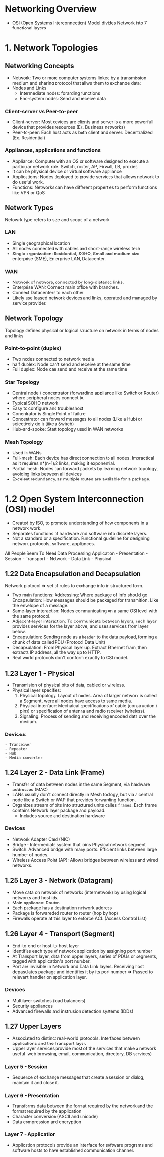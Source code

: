 
# Networking Overview
- OSI (Open Systems Interconnection) Model divides Network into 7 functional layers

# 1. Network Topologies

## Networking Concepts
- Network: Two or more computer systems linked by a transmission medium and sharing protocol that allws them to exchange data: 
- Nodes and Links
    - Intermediate nodes: forarding functions
    - End-system nodes: Send and receive data

### Client-server vs Peer-to-peer
- Client-server: Most devices are clients and server is a more powerfull device that provides resources (Ex. Business networks)
- Peer-to-peer: Each host acts as both client and server. Decentralized (Ex. Residential)

### Appliances, applications and functions
- Appliance: Computer with an OS or software designed to execute a particular network role. Switch, router, AP, Firwall, LB, proxies.
- It can be physical device or virtual software appliance
- Applications: Nodes deployed to provide services that allows network to do useful work.
- Functions: Networks can have different properties to perform functions like VPN or QoS

## Network Types
Netowrk type refers to size and scope of a network

### LAN
- Single geographical location
- All nodes connected with cables and short-range wireless tech
- Single organization: Residential, SOHO, Small and medium size enterprise (SME), Enterprise LAN, Datacenter.

### WAN
- Network of networs, connected by long-distanec links.
- Enterprise WAN: Connect main office with branches.
- Connect Datacenters to each other
- Likely use leased network devices and links, operated and managed by service provider.

## Network Topology
Topology defines physical or logical structure on network in terms of nodes and links

### Point-to-point (duplex)
- Two nodes connected to network media
- half duplex: Node can't send and receive at the same time
- Full duplex: Node can send and receive at the same time

### Star Topology
- Central node / concentrator (forwarding appliance like Switch or Router) where peripheral nodes connect to.
- Typical SOHO network
- Easy to configure and troubleshoot
- Conentrator is Single Point of failure
- Concentrator can forward messages to all nodes (Like a Hub) or selectively do it (like a Switch)
- Hub-and-spoke: Start topology used in WAN networks

### Mesh Topology
- Used in WANs
- Full-mesh: Each device has direct connection to all nodes. Impractical as it requires n*(n-1)/2 links, making it exponential.
- Partial mesh: Nodes can forward packets by learning network topology, avoiding links between all devices.
- Excelent redundancy, as multiple routes are available for a package.

# 1.2 Open System Interconnection (OSI) model
- Created by ISO, to promote understanding of how components in a network work.
- Separates functions of hardware and software into discrete layers.
- Not a standard or a specification. Functional guideline for designing network protocols, software, appliances.

All People Seem To Need Data Processing
Application - Presentation - Session - Transport - Network - Data Link - Physical

## 1.22 Data Encapsulation and Decapsulation

Network protocol => set of rules to exchange info in structured form.
- Two main functions: 
    Addressing: Where package of info should go
    Encapsulation: How messages should be packaged for transmition. Like the envelope of a message. 
- Same-layer interaction: Nodes communicating on a same OSI level with the same protocol.
- Adjacent-layer interaction: To communicate between layers, each layer provides services for the layer above, and uses services from layer below.
- Encapsulation: Sending node as a `header` to the data payload, forming a chunk of data called PDU (Protocol Data Unit) 
- Decapsulation: From Physical layer up. Extract Ethernet fram, then extracts IP address, all the way up to HTTP.
- Real world protocols don't conform exactly to OSI model.

## 1.23 Layer 1 - Physical
- Transmision of physical bits of data, cabled or wireless.
- Physical layer specifies:
    1. Physical topology. Layout of nodes. Area of larger network is called a Segment, were all nodes have access to same media.
    2. Physical interface: Mechaical specifications of cable (construction / pins) or specification of antenna and radio receiver (wireless).
    3. Signaling: Process of sending and receiving encoded data over the medium.

### Devices:
    - Tranceiver
    - Repeater
    - Hub
    - Media converter

## 1.24 Layer 2 - Data Link (Frame)
- Transfer of data between nodes in the same Segment, via hardware addresses (MAC)
- LANs usually don't connect directly in Mesh toology, but via a central node like a Switch or WAP that provides forwarding function.
- Organizes stream of bits into structured units calles `frames`. Each frame contains Network layer package and payload.
    - Includes source and destination hardware

### Devices
- Network Adapter Card (NIC)
- Bridge - Intermediate system that joins Physical network segment
- Switch: Advanced bridge with many ports. Efficient links between large humber of nodes.
- Wireless Access Point (AP): Allows bridges between wireless and wired networks.

## 1.25 Layer 3 - Network (Datagram)
- Move data on network of networks (internetwork) by using logical networks and host ids.
- Main appliance: Router.
- Each package has a destination network address
- Package is forwareded router to router (hop by hop)
- Firewalls operate at this layer to enforce ACL (Access Control List)

## 1.26 Layer 4 - Transport (Segment)
- End-to-end or host-to-host layer
- Identifies each type of network application by assigning port number
- At Transport layer, data from upper layers, series of PDUs or segments, tagged with application's port number.
- Port are invisible in Network and Data Link layers. Receiving host depasulates package and identifies it by its port number => Passed to relevant handler on application layer.

### Devices
- Multilayer switches (load balancers)
- Security appliances
- Advanced firewalls and instrusion detection systems (IDDs)

## 1.27 Upper Layers
- Associated to distinct real-world protocols. Interfaces between applications and the Transport layer.
- Upper layer services provide most of the services that make a network useful (web browsing, email, communication, directory, DB services)

### Layer 5 - Session
- Sequence of exchange messages that create a session or dialog, maintain it and close it.

### Layer 6 - Presentation
- Transforms data between the format required by the network and the format required by the application.
- Character conversion (ASCII and unicode)
- Data compression and encryption

### Layer 7 - Application
- Application protocols provide an interface for software programs and software hosts to have established communication channel.

